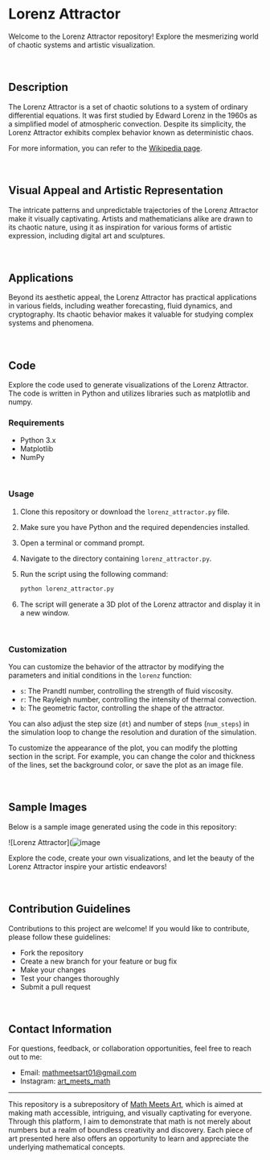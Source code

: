 # Lorenz Attractor

Welcome to the Lorenz Attractor repository! Explore the mesmerizing world of chaotic systems and artistic visualization.
<br/><br/><br/>

## Description

The Lorenz Attractor is a set of chaotic solutions to a system of ordinary differential equations. It was first studied by Edward Lorenz in the 1960s as a simplified model of atmospheric convection. Despite its simplicity, the Lorenz Attractor exhibits complex behavior known as deterministic chaos.

For more information, you can refer to the [Wikipedia page](https://en.wikipedia.org/wiki/Lorenz_system).
<br/><br/><br/>

## Visual Appeal and Artistic Representation

The intricate patterns and unpredictable trajectories of the Lorenz Attractor make it visually captivating. Artists and mathematicians alike are drawn to its chaotic nature, using it as inspiration for various forms of artistic expression, including digital art and sculptures.
<br/><br/><br/>

## Applications

Beyond its aesthetic appeal, the Lorenz Attractor has practical applications in various fields, including weather forecasting, fluid dynamics, and cryptography. Its chaotic behavior makes it valuable for studying complex systems and phenomena.
<br/><br/><br/>

## Code

Explore the code used to generate visualizations of the Lorenz Attractor. The code is written in Python and utilizes libraries such as matplotlib and numpy.
<br/>

### Requirements

- Python 3.x
- Matplotlib
- NumPy
<br/>

### Usage

1. Clone this repository or download the `lorenz_attractor.py` file.
2. Make sure you have Python and the required dependencies installed.
3. Open a terminal or command prompt.
4. Navigate to the directory containing `lorenz_attractor.py`.
5. Run the script using the following command:

    ```bash
    python lorenz_attractor.py
    ```

6. The script will generate a 3D plot of the Lorenz attractor and display it in a new window.
<br/>

### Customization

You can customize the behavior of the attractor by modifying the parameters and initial conditions in the `lorenz` function:

- `s`: The Prandtl number, controlling the strength of fluid viscosity.
- `r`: The Rayleigh number, controlling the intensity of thermal convection.
- `b`: The geometric factor, controlling the shape of the attractor.

You can also adjust the step size (`dt`) and number of steps (`num_steps`) in the simulation loop to change the resolution and duration of the simulation.

To customize the appearance of the plot, you can modify the plotting section in the script. For example, you can change the color and thickness of the lines, set the background color, or save the plot as an image file.
<br/><br/><br/>

## Sample Images

Below is a sample image generated using the code in this repository:

![Lorenz Attractor](![image](https://github.com/mathmeetsart/Lorenz-Attractor/assets/157393083/3c72ac31-d819-4583-b280-e074194cdb23)

Explore the code, create your own visualizations, and let the beauty of the Lorenz Attractor inspire your artistic endeavors!
<br/><br/><br/>

## Contribution Guidelines

Contributions to this project are welcome! If you would like to contribute, please follow these guidelines:
- Fork the repository
- Create a new branch for your feature or bug fix
- Make your changes
- Test your changes thoroughly
- Submit a pull request
<br/><br/><br/>

## Contact Information

For questions, feedback, or collaboration opportunities, feel free to reach out to me:
- Email: mathmeetsart01@gmail.com
- Instagram: [art_meets_math](https://www.instagram.com/art_meets_math/)

---

This repository is a subrepository of [Math Meets Art](https://github.com/mathmeetsart/Math-Meets-Art), which is aimed at making math accessible, intriguing, and visually captivating for everyone. Through this platform, I aim to demonstrate that math is not merely about numbers but a realm of boundless creativity and discovery. Each piece of art presented here also offers an opportunity to learn and appreciate the underlying mathematical concepts.
